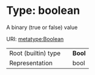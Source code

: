 
# Type: boolean


A binary (true or false) value

URI: [metatype:Boolean](https://w3id.org/biolink/biolinkml/meta/types/Boolean)

|  |  |  |
| --- | --- | --- |
| Root (builtin) type | | **Bool** |
| Representation | | bool |
